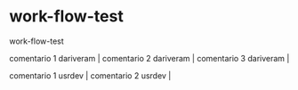 # work-flow-test
work-flow-test

comentario 1 dariveram |
comentario 2 dariveram |
comentario 3 dariveram |

comentario 1 usrdev |
comentario 2 usrdev |
